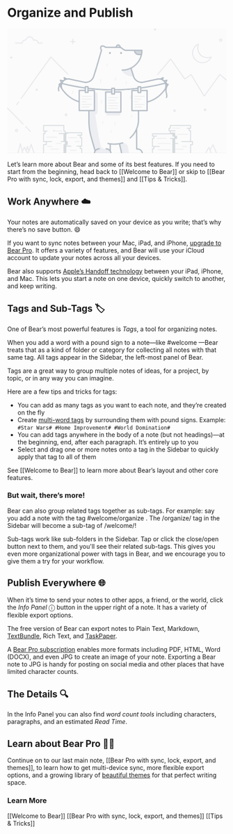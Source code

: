 # Organize and Publish
![](../../BearImages/SFNoteIntro1_File0/Organize@2x.jpg)

Let’s learn more about Bear and some of its best features. If you need to start from the beginning, head back to [[Welcome to Bear]] or skip to [[Bear Pro with sync, lock, export, and themes]] and [[Tips & Tricks]].

## Work Anywhere ☁️
Your notes are automatically saved on your device as you write; that’s why there’s no save button. 😄 

If you want to sync notes between your Mac, iPad, and iPhone, [upgrade to Bear Pro](bear://x-callback-url/open-bear-pro). It offers a variety of features, and Bear will use your iCloud account to update your notes across all your devices.

Bear also supports [Apple’s Handoff technology](https://support.apple.com/en-us/HT204681) between your iPad, iPhone, and Mac. This lets you start a note on one device, quickly switch to another, and keep writing.

## Tags and Sub-Tags 🏷
One of Bear’s most powerful features is *Tags*, a tool for organizing notes. 

When you add a word with a pound sign to a note—like #welcome —Bear treats that as a kind of folder or category for collecting all notes with that same tag. All tags appear in the Sidebar, the left-most panel of Bear.

Tags are a great way to group multiple notes of ideas, for a project, by topic, or in any way you can imagine.

Here are a few tips and tricks for tags:

* You can add as many tags as you want to each note, and they’re created on the fly
* Create [multi-word tags](https://blog.bear-writer.com/organize-notes-with-tags-and-infinite-nested-tags-c42b02b2c0d7) by surrounding them with pound signs. Example: `#Star Wars# #Home Improvement# #World Domination#`
* You can add tags anywhere in the body of a note (but not headings)—at the beginning, end, after each paragraph. It’s entirely up to you
* Select and drag one or more notes onto a tag in the Sidebar to quickly apply that tag to all of them

See [[Welcome to Bear]] to learn more about Bear’s layout and other core features.

### But wait, there’s more! 
Bear can also group related tags together as sub-tags. For example: say you add a note with the tag #welcome/organize . The /organize/ tag in the Sidebar will become a sub-tag of /welcome/!

Sub-tags work like sub-folders in the Sidebar. Tap or click the close/open button next to them, and you'll see their related sub-tags. This gives you even more organizational power with tags in Bear, and we encourage you to give them a try for your workflow.

## Publish Everywhere 🌐
When it’s time to send your notes to other apps, a friend, or the world, click the *Info Panel* ⓘ button in the upper right of a note. It has a variety of flexible export options.

The free version of Bear can export notes to Plain Text, Markdown, [TextBundle](http://textbundle.org/), Rich Text, and [TaskPaper](https://www.taskpaper.com).

A [Bear Pro subscription](bear://x-callback-url/open-bear-pro) enables more formats including PDF, HTML, Word (DOCX), and even JPG to create an image of your note. Exporting a Bear note to JPG is handy for posting on social media and other places that have limited character counts.

## The Details 🔍
In the Info Panel you can also find *word count tools* including characters, paragraphs, and an estimated *Read Time*.

## Learn about Bear Pro 🐻🚀
Continue on to our last main note, [[Bear Pro with sync, lock, export, and themes]], to learn how to get multi-device sync, more flexible export options, and a growing library of [beautiful themes](bear://x-callback-url/open-themes) for that perfect writing space.

### Learn More
[[Welcome to Bear]]
[[Bear Pro with sync, lock, export, and themes]]
[[Tips & Tricks]]	

<!-- #welcome/organize #welcome/publish -->

<!-- {BearID:SFNoteIntro1} -->
